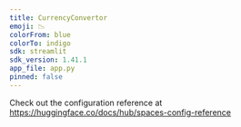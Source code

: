 ```yaml
---
title: CurrencyConvertor
emoji: 📉
colorFrom: blue
colorTo: indigo
sdk: streamlit
sdk_version: 1.41.1
app_file: app.py
pinned: false
---
```


Check out the configuration reference at https://huggingface.co/docs/hub/spaces-config-reference
